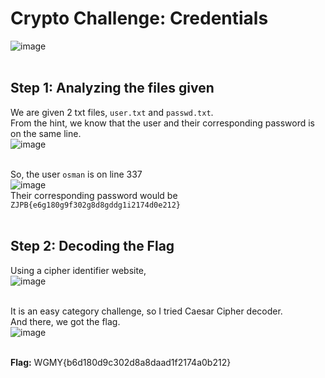 # Crypto Challenge: Credentials
![image](https://github.com/user-attachments/assets/fe799488-6abd-4a14-b967-b32b4025d179)
<br>
<br>

## **Step 1: Analyzing the files given**
We are given 2 txt files, `user.txt` and `passwd.txt`. <br>
From the hint, we know that the user and their corresponding password is on the same line. <br>
![image](https://github.com/user-attachments/assets/d653d4f7-14d2-424d-b5c7-211748175221)
<br>
<br>

So, the user `osman` is on line 337 <br>
![image](https://github.com/user-attachments/assets/47fa98f2-6fe7-410d-a81d-b0013c0be781)
<br>
Their corresponding password would be `ZJPB{e6g180g9f302g8d8gddg1i2174d0e212}`
<br>
<br>

## **Step 2: Decoding the Flag**
Using a cipher identifier website, <br>
![image](https://github.com/user-attachments/assets/21234058-f2c9-4408-92ee-f838fcbda623)
<br>
<br>

It is an easy category challenge, so I tried Caesar Cipher decoder. <br>
And there, we got the flag. <br>
![image](https://github.com/user-attachments/assets/bd42dbb1-23a6-4a1e-ba07-89471d88ef13)
<br>
<br>

**Flag:** WGMY{b6d180d9c302d8a8daad1f2174a0b212}





